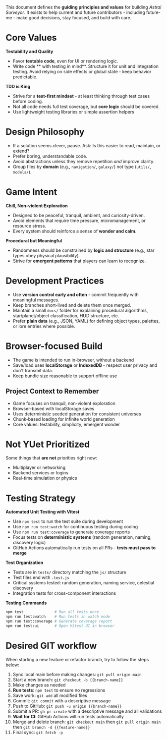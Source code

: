 This document defines the **guiding principles and values** for building _Astral Surveyor_.
It exists to help current and future contributors - including future-me - make good decisions, stay focused, and build with care.

# Core Values
**Testability and Quality**
* Favor **testable code**, even for UI or rendering logic.
* Write code ** with testing in mind**.  Structure it for unit and integration testing.
Avoid relying on side effects or global state - keep behavior predictable.

**TDD is King**
* Strive for a **test-first mindset** - at least thinking through test cases before coding.
* Not all code needs full test coverage, but **core logic** should be covered.
* Use lightweight testing libraries or simple assertion helpers

# Design Philosophy 
* If a solution seems clever, pause.  Ask:  Is this easier to read, maintain, or extend?
* Prefer boring, understandable code.
* Avoid abstractions unless they remove repetition _and_ improve clarity.
* Group files by **domain** (e.g., `navigation/`, `galaxy/`) not type (`utils/`, `models/`).

# Game Intent
**Chill, Non-violent Exploration**
* Designed to be peaceful, tranquil, ambient, and curiosity-driven.
* Avoid elements that require time pressure, micromanagement, or resource stress.
* Every system should reinforce a sense of **wonder and calm**.

**Procedural but Meaningful**
* Randomness should be constrained by **logic and structure** (e.g., star types obey physical plausibility).
* Strive for **emergent patterns** that players can learn to recognize.

# Development Practices
* Use **version control early and often** - commit frequently with meaningful messages.
* Keep branches short-lived and delete them once merged.
* Maintain a small `docs/` folder for explaining procedural algorithms, star/planet/object classification, HUD structure, etc.
* Prefer **plain data** (e.g., JSON, YAML) for defining object types, palettes, or lore entries where possible.

# Browser-focused Build
* The game is intended to run in-browser, without a backend
* Save/load uses **localStorage** or **IndexedDB** - respect user privacy and don't transmit data.
* Keep bundle size reasonable to support offline use

## Project Context to Remember
- Game focuses on tranquil, non-violent exploration
- Browser-based with localStorage saves
- Uses deterministic seeded generation for consistent universes
- Chunk-based loading for infinite world generation
- Core values: testability, simplicity, emergent wonder

# Not YUet Prioritized 
Some things that **are not** priorities right now:
* Multiplayer or networking
* Backend services or logins
* Real-time simulation or physics 

# Testing Strategy
**Automated Unit Testing with Vitest**
* Use `npm test` to run the test suite during development
* Use `npm run test:watch` for continuous testing during coding
* Use `npm run test:coverage` to generate coverage reports
* Focus tests on **deterministic systems** (random generation, naming, discovery logic)
* GitHub Actions automatically run tests on all PRs - **tests must pass to merge**

**Test Organization**
* Tests are in `tests/` directory matching the `js/` structure
* Test files end with `.test.js`
* Critical systems tested: random generation, naming service, celestial discovery
* Integration tests for cross-component interactions

**Testing Commands**
```bash
npm test              # Run all tests once
npm run test:watch    # Run tests in watch mode
npm run test:coverage # Generate coverage report
npm run test:ui       # Open Vitest UI in browser
```

# Desired GIT workflow
When starting a new feature or refactor branch, try to follow the steps below:
1. Sync local main before making changes:  `git pull origin main`
2. Start a new branch: `git checkout -b {{branch-name}}`
3. Make changes as needed
4. **Run tests**: `npm test` to ensure no regressions
5. Save work: `git add` all modified files
6. Commit:  `git commit` with a descriptive message
7. Push to GitHub: `git push -u origin {{branch-name}}`
8. Submit a PR:  `gh pr create` with a descriptive message and all validations
9. **Wait for CI**: GitHub Actions will run tests automatically
10. Merge and delete branch: `git checkout main` then `git pull origin main` then `git branch -d {{feature-name}}`
11. Final sync: `git fetch -p`